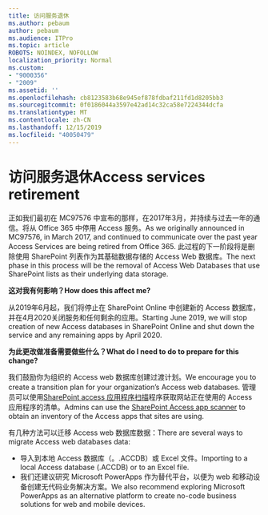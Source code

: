 ```yaml
---
title: 访问服务退休
ms.author: pebaum
author: pebaum
ms.audience: ITPro
ms.topic: article
ROBOTS: NOINDEX, NOFOLLOW
localization_priority: Normal
ms.custom:
- "9000356"
- "2009"
ms.assetid: ''
ms.openlocfilehash: cb8123583b68e945ef878fdbaf211fd1d8205bb3
ms.sourcegitcommit: 0f0186044a3597e42ad14c32ca58e7224344dcfa
ms.translationtype: MT
ms.contentlocale: zh-CN
ms.lasthandoff: 12/15/2019
ms.locfileid: "40050479"
---
```

# <a name="access-services-retirement"></a><span data-ttu-id="5315e-102">访问服务退休</span><span class="sxs-lookup"><span data-stu-id="5315e-102">Access services retirement</span></span>

<span data-ttu-id="5315e-103">正如我们最初在 MC97576 中宣布的那样，在2017年3月，并持续与过去一年的通信。将从 Office 365 中停用 Access 服务。</span><span class="sxs-lookup"><span data-stu-id="5315e-103">As we originally announced in MC97576, in March 2017, and continued to communicate over the past year Access Services are being retired from Office 365.</span></span> <span data-ttu-id="5315e-104">此过程的下一阶段将是删除使用 SharePoint 列表作为其基础数据存储的 Access Web 数据库。</span><span class="sxs-lookup"><span data-stu-id="5315e-104">The next phase in this process will be the removal of Access Web Databases that use SharePoint lists as their underlying data storage.</span></span>

<span data-ttu-id="5315e-105">**这对我有何影响？**</span><span class="sxs-lookup"><span data-stu-id="5315e-105">**How does this affect me?**</span></span>

<span data-ttu-id="5315e-106">从2019年6月起，我们将停止在 SharePoint Online 中创建新的 Access 数据库，并在4月2020关闭服务和任何剩余的应用。</span><span class="sxs-lookup"><span data-stu-id="5315e-106">Starting June 2019, we will stop creation of new Access databases in SharePoint Online and shut down the service and any remaining apps by April 2020.</span></span>

<span data-ttu-id="5315e-107">**为此更改做准备需要做些什么？**</span><span class="sxs-lookup"><span data-stu-id="5315e-107">**What do I need to do to prepare for this change?**</span></span>

<span data-ttu-id="5315e-108">我们鼓励你为组织的 Access web 数据库创建过渡计划。</span><span class="sxs-lookup"><span data-stu-id="5315e-108">We encourage you to create a transition plan for your organization’s Access web databases.</span></span> <span data-ttu-id="5315e-109">管理员可以使用[SharePoint access 应用程序扫描](https://github.com/SharePoint/PnP-Tools/tree/master/Solutions/SharePoint.AccessApp.Scanner)程序获取网站正在使用的 Access 应用程序的清单。</span><span class="sxs-lookup"><span data-stu-id="5315e-109">Admins can use the [SharePoint Access app scanner](https://github.com/SharePoint/PnP-Tools/tree/master/Solutions/SharePoint.AccessApp.Scanner) to obtain an inventory of the Access apps that sites are using.</span></span>

<span data-ttu-id="5315e-110">有几种方法可以迁移 Access web 数据库数据：</span><span class="sxs-lookup"><span data-stu-id="5315e-110">There are several ways to migrate Access web databases data:</span></span>

- <span data-ttu-id="5315e-111">导入到本地 Access 数据库（。.ACCDB）或 Excel 文件。</span><span class="sxs-lookup"><span data-stu-id="5315e-111">Importing to a local Access database (.ACCDB) or to an Excel file.</span></span>
- <span data-ttu-id="5315e-112">我们还建议研究 Microsoft PowerApps 作为替代平台，以便为 web 和移动设备创建无代码业务解决方案。</span><span class="sxs-lookup"><span data-stu-id="5315e-112">We also recommend exploring Microsoft PowerApps as an alternative platform to create no-code business solutions for web and mobile devices.</span></span>